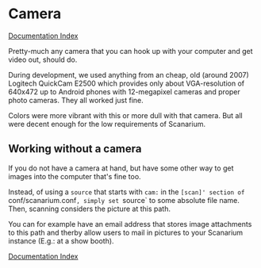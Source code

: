 # Camera

[Documentation Index](index.md)

Pretty-much any camera that you can hook up with your computer and get
video out, should do.

During development, we used anything from an cheap, old (around 2007) Logitech
QuickCam E2500 which provides only about VGA-resolution of 640x472 up to Android
phones with 12-megapixel cameras and proper photo cameras. They all worked just
fine.

Colors were more vibrant with this or more dull with that camera. But all were
decent enough for the low requirements of Scanarium.

## Working without a camera

If you do not have a camera at hand, but have some other way to get images into
the computer that's fine too.

Instead, of using a `source` that starts with `cam:` in the `[scan]' section of
`conf/scanarium.conf`, simply set `source` to some absolute file name. Then,
scanning considers the picture at this path.

You can for example have an email address that stores image attachments to this
path and therby allow users to mail in pictures to your Scanarium instance
(E.g.: at a show booth).

[Documentation Index](index.md)
